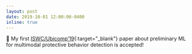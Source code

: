 ```yaml
---
layout: post
date: 2019-10-01 12:00:00-0400
inline: true
---
```


📄 My first [ISWC/Ubicomp’19](https://wangchongyang.ai/assets/pdf/3341163.3347728.pdf){:target="\_blank"} paper about preliminary ML for multimodal protective behavior detection is accepted!